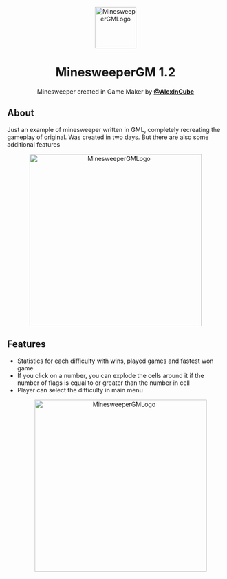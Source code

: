 <p align="center">
    <img width="96" src="https://user-images.githubusercontent.com/25522245/215231810-cf1959a6-60a8-456e-912a-a1e558fb47a9.png" alt="MinesweeperGMLogo">
</p>
<h1 align="center">MinesweeperGM 1.2</h1>
<p align="center">
Minesweeper created in Game Maker by <a href="https://vk.com/alexincube"><b>@AlexInCube</b></a></p>

## About
Just an example of minesweeper written in GML, completely recreating the gameplay of original. Was created in two days.
But there are also some additional features

<p align="center">
    <img width="400" src="https://user-images.githubusercontent.com/25522245/215233578-41418fc0-f297-423e-a0c8-e675d95faad3.png" alt="MinesweeperGMLogo">
</p>

## Features
- Statistics for each difficulty with wins, played games and fastest won game
- If you click on a number, you can explode the cells around it if the number of flags is equal to or greater than the number in cell
- Player can select the difficulty in main menu <p align="center"><img width="400" src="https://user-images.githubusercontent.com/25522245/215232791-054768b4-9535-4614-a6a8-affe10332f29.png" alt="MinesweeperGMLogo"></p>
